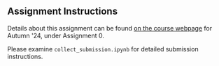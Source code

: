 ## Assignment Instructions
Details about this assignment can be found [on the course webpage](https://courses.cs.washington.edu/courses/cse493g1/24au/assignments/) for Autumn '24, under Assignment 0.


Please examine `collect_submission.ipynb` for detailed submission instructions.